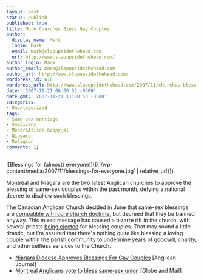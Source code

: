 ```yaml
---
layout: post
status: publish
published: true
title: More Churches Bless Gay Couples
author:
  display_name: Mark
  login: Mark
  email: mark@slapupsidethehead.com
  url: http://www.slapupsidethehead.com/
author_login: Mark
author_email: mark@slapupsidethehead.com
author_url: http://www.slapupsidethehead.com/
wordpress_id: 616
wordpress_url: http://www.slapupsidethehead.com/2007/11/churches-bless-gay-couples/
date: '2007-11-21 06:00:53 -0500'
date_gmt: '2007-11-21 11:00:53 -0500'
categories:
- Uncategorized
tags:
- Same-sex marriage
- Anglicans
- Montr&Atilde;&copy;al
- Niagara
- Religion
comments: []
---
```

![Blessings for (almost) everyone!]({{'/wp-content/media/2007/11/blessings-for-everyone.jpg' | relative_url}})

Montréal and Niagara are the two latest Anglican churches to approve the blessing of same-sex couples within the past month, defying a national decree to disallow such blessings.

The Canadian Anglican Church decided in June that same-sex blessings are [compatible with core church doctrine](http://www.slapupsidethehead.com/2007/06/anglican-mixed-message/ "Confused yet?"), but decreed that they be banned anyway. This mixed message has caused a bizarre rift in the church, with several priests [being ejected](http://www.slapupsidethehead.com/2007/10/another-priest-suspended-for-performing-same-sex-wedding/ "Compassion from a priest!? We'll have none of that, thank you!") for blessing couples. That may sound a little drastic, but I'm assured that there's nothing quite like blessing a loving couple within the parish community to undermine years of goodwill, charity, and other selfless services to the Church.

- [Niagara Diocese Approves Blessings For Gay Couples](http://www.anglicanjournal.com/100/article/niagara-diocese-approves-blessings-for-gay-couples-bishop-assents/) [Anglican Journal]
- [Montreal Anglicans vote to bless same-sex union](http://www.canada.com/montrealgazette/news/story.html?id=8ab6955d-9c8b-45c2-b76a-79d9bcf97dc6) [Globe and Mail]
